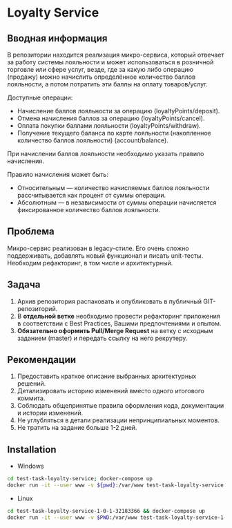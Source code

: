 # Loyalty Service

## Вводная информация

В репозитории находится реализация микро-сервиса, который отвечает за работу 
системы лояльности и может использоваться в розничной торговле или сфере услуг,
везде, где за какую либо операцию (продажу) можно начислить определённое 
количество баллов лояльности, а потом потратить эти баллы на оплату товаров/услуг.

Доступные операции:
- Начисление баллов лояльности за операцию (loyaltyPoints/deposit).
- Отмена начисления баллов за операцию (loyaltyPoints/cancel).
- Оплата покупки баллами лояльности (loyaltyPoints/withdraw).
- Получение текущего баланса по карте лояльности (накопленное количество баллов лояльности) (account/balance).

При начислении баллов лояльности необходимо указать правило начисления.

Правило начисления может быть:
- Относительным — количество начисляемых баллов лояльности рассчитывается как процент от суммы операции.
- Абсолютным — в независимости от суммы операции начисляется фиксированное количество баллов лояльности.

## Проблема

Микро-сервис реализован в legacy-стиле. Его очень сложно поддерживать, добавлять новый функционал и писать unit-тесты. Необходим рефакторинг, в том числе и архитектурный.

## Задача

1. Архив репозитория распаковать и опубликовать в публичный GIT-репозиторий.
2. В **отдельной ветке** необходимо провести рефакторинг приложения в соответствии с Best Practices, Вашими предпочтениями и опытом.
3. **Обязательно оформить Pull/Merge Request** на ветку с исходным заданием (master) и передать ссылку на него рекрутеру.

## Рекомендации

1. Предоставить краткое описание выбранных архитектурных решений.
2. Детализировать историю изменений вместо одного итогового коммита.
3. Соблюдать общепринятые правила оформления кода, документации и истории изменений.
4. Не углубляться в детали реализации непринципиальных моментов.
5. Не тратить на задание больше 1-2 дней.

## Installation

- Windows
```bash
cd test-task-loyalty-service; docker-compose up
docker run -it --user www -v ${pwd}:/var/www test-task-loyalty-service /bin/sh -lc "composer install && cp .env.example .env && php artisan key:generate && php artisan migrate"
```

- Linux
```bash
cd test-task-loyalty-service-1-0-1-32183366 && docker-compose up
docker run -it --user www -v $PWD:/var/www test-task-loyalty-service-1-0-1-32183366 /bin/sh -lc "composer install && cp .env.example .env && php artisan key:generate && php artisan migrate"
```
